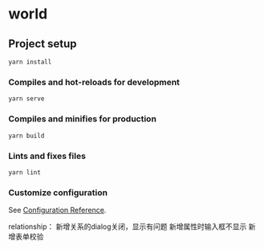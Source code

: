 # world

## Project setup
```
yarn install
```

### Compiles and hot-reloads for development
```
yarn serve
```

### Compiles and minifies for production
```
yarn build
```

### Lints and fixes files
```
yarn lint
```

### Customize configuration
See [Configuration Reference](https://cli.vuejs.org/config/).

relationship：
新增关系的dialog关闭，显示有问题
新增属性时输入框不显示
新增表单校验

